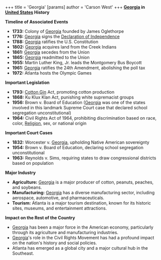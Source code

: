 +++
 title = 'Georgia'
[params]
	author = 'Carson West'
+++
**[Georgia](./../georgia/) in [United States](./../united-states/) History**

**Timeline of Associated Events**

* **1733:** Colony of [Georgia](./../georgia/) founded by James Oglethorpe
* **1776:** [Georgia](./../georgia/) signs the [Declaration of Independence](./../declaration-of-independence/)
* **1788:** [Georgia](./../georgia/) ratifies the U.S. Constitution
* **1802:** [Georgia](./../georgia/) acquires land from the Creek Indians
* **1861:** [Georgia](./../georgia/) secedes from the Union
* **1865:** [Georgia](./../georgia/) readmitted to the Union
* **1955:** Martin Luther King, Jr. leads the Montgomery Bus Boycott
* **1961:** [Georgia](./../georgia/) ratifies the 24th Amendment, abolishing the poll tax
* **1972:** Atlanta hosts the Olympic Games

**Important Legislation**

* **1793:** [Cotton Gin](./../cotton-gin/) Act, promoting cotton production
* **1868:** Ku Klux Klan Act, punishing white supremacist groups
* **1956:** Brown v. Board of Education ([Georgia](./../georgia/) was one of the states involved in this landmark Supreme Court case that declared school segregation unconstitutional)
* **1964:** Civil Rights Act of 1964, prohibiting discrimination based on race, color, [Religion](./../religion/), sex, or national origin

**Important Court Cases**

* **1832:** Worcester v. [Georgia](./../georgia/), upholding Native American sovereignty
* **1954:** Brown v. Board of Education, declaring school segregation unconstitutional
* **1963:** Reynolds v. Sims, requiring states to draw congressional districts based on population

**Major Industry**

* **Agriculture:** [Georgia](./../georgia/) is a major producer of cotton, peanuts, peaches, and soybeans.
* **Manufacturing:** [Georgia](./../georgia/) has a diverse manufacturing sector, including aerospace, automotive, and pharmaceuticals.
* **Tourism:** Atlanta is a major tourism destination, known for its historic sites, museums, and entertainment attractions.

**Impact on the Rest of the Country**

* [Georgia](./../georgia/) has been a major force in the American economy, particularly through its agriculture and manufacturing industries.
* [Georgia](./../georgia/)'s role in the Civil Rights Movement has had a profound impact on the nation's history and social policies.
* Atlanta has emerged as a global city and a major cultural hub in the Southeast.